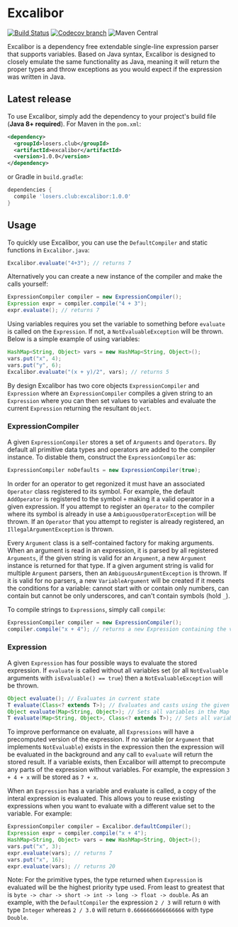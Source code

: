 # Excalibor
[![Build Status](https://img.shields.io/travis/LosersClub/Excalibor.svg?style=flat-square)](https://travis-ci.org/LosersClub/Excalibor) [![Codecov branch](https://img.shields.io/codecov/c/github/LosersClub/Excalibor.svg?style=flat-square)](https://codecov.io/gh/LosersClub/Excalibor) ![Maven Central](https://img.shields.io/maven-central/v/losers.club/excalibor.svg?style=flat-square)

Excalibor is a dependency free extendable single-line expression parser that supports variables. Based on Java syntax, Excalibor is designed to closely emulate the same functionality as Java, meaning it will return the proper types and throw exceptions as you would expect if the expression was written in Java.

## Latest release

To use Excalibor, simply add the dependency to your project's build file (**Java 8+ required**).
For Maven in the `pom.xml`:
```xml
<dependency>
  <groupId>losers.club</groupId>
  <artifactId>excalibor</artifactId>
  <version>1.0.0</version>
</dependency>
```
or Gradle in `build.gradle`:
```gradle
dependencies {
  compile 'losers.club:excalibor:1.0.0'
}
```

## Usage
To quickly use Excalibor, you can use the `DefaultCompiler` and static functions in `Excalibor.java`:
```java
Excalibor.evaluate("4+3"); // returns 7
```
Alternatively you can create a new instance of the compiler and make the calls yourself:
```java
ExpressionCompiler compiler = new ExpressionCompiler();
Expression expr = compiler.compile("4 + 3");
expr.evaluate(); // returns 7
```
Using variables requires you set the variable to something before `evaluate` is called on the `Expression`. If not, a `NotEvaluableException` will be thrown. Below is a simple example of using variables:
```java
HashMap<String, Object> vars = new HashMap<String, Object>();
vars.put("x", 4);
vars.put("y", 6);
Excalibor.evaluate("(x + y)/2", vars); // returns 5
```
By design Excalibor has two core objects `ExpressionCompiler` and `Expression` where an `ExpressionCompiler` compiles a given string to an `Expression` where you can then set values to variables and evaluate the current `Expression` returning the resultant `Object`.

### ExpressionCompiler
A given `ExpressionCompiler` stores a set of `Arguments` and `Operators`. By default all primitive data types and operators are added to the compiler instance. To distable them, construct the `ExpressionCompiler` as:
```java
ExpressionCompiler noDefaults = new ExpressionCompiler(true);
```
In order for an operator to get regonized it must have an associated `Operator` class registered to its symbol. For example, the default `AddOperator` is registered to the symbol `+` making it a valid operator in a given expression. If you attempt to register an `Operator` to the compiler where its symbol is already in use a `AmbiguousOperatorException` will be thrown. If an `Operator` that you attempt to register is already registered, an `IllegalArgumentException` is thrown.

Every `Argument` class is a self-contained factory for making arguments. When an argument is read in an expression, it is parsed by all registered `Arguments`, if the given string is valid for an `Argument`, a new `Argument` instance is returned for that type. If a given argument string is valid for multiple `Argument` parsers, then an `AmbiguousArgumentException` is thrown. If it is valid for no parsers, a new `VariableArgument` will be created if it meets the conditions for a variable: cannot start with or contain only numbers, can contain but cannot be only underscores, and can't contain symbols (hold `_`).

To compile strings to `Expressions`, simply call `compile`:
```java
ExpressionCompiler compiler = new ExpressionCompiler();
compiler.compile("x + 4"); // returns a new Expression containing the variable "x"
```

### Expression
A given `Expression` has four possible ways to evaluate the stored expression. If `evaluate` is called without all variables set (or all `NotEvaluable` arguments with `isEvaluable() == true`) then a `NotEvaluableException` will be thrown.
```java
Object evaluate(); // Evaluates in current state
T evaluate(Class<? extends T>); // Evaluates and casts using the given Class
Object evaluate(Map<String, Object>); // Sets all variables in the Map and Evaluates
T evaluate(Map<String, Object>, Class<? extends T>); // Sets all variables in Map, Evaluates, and casts
```
To improve performance on evaluate, all `Expressions` will have a precomputed version of the expression. If no variable (or `Argument` that implements `NotEvaluable`) exists in the expression then the expression will be evaluated in the background and any call to `evaluate` will return the stored result. If a variable exists, then Excalibor will attempt to precompute any parts of the expression without variables. For example, the expression `3 + 4 + x` will be stored as `7 + x`.

When an `Expression` has a variable and evaluate is called, a copy of the interal expression is evaluated. This allows you to reuse existing expressions when you want to evaluate with a different value set to the variable. For example:
```java
ExpressionCompiler compiler = Excalibor.defaultCompiler();
Expression expr = compiler.compile("x + 4");
HashMap<String, Object> vars = new HashMap<String, Object>();
vars.put("x", 3);
expr.evaluate(vars); // returns 7
vars.put("x", 16);
expr.evaluate(vars); // returns 20
```
Note: For the primitive types, the type returned when `Expression` is evaluated will be the highest priority type used. From least to greatest that is `byte -> char -> short -> int -> long -> float -> double`. As an example, with the `DefaultCompiler` the expression `2 / 3` will return `0` with type `Integer` whereas `2 / 3.0` will return `0.6666666666666666` with type `Double`.
